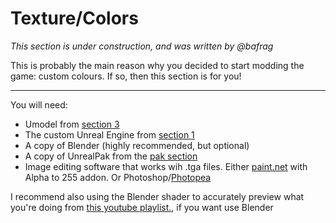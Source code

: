 # Texture/Colors
*This section is under construction, and was written by @bafrag*

This is probably the main reason why you decided to start modding the game: custom colours. If so, then this section is for you!
<hr>

You will need:
- Umodel from [section 3](tools\get-tools.md)
- The custom Unreal Engine from [section 1](ue4/getting-unreal.md)
- A copy of Blender (highly recommended, but optional)
- A copy of UnrealPak from the [pak section](packing/pak-intro.md)
- Image editing software that works wih .tga files. Either [paint.net](https://www.getpaint.net/) with Alpha to 255 addon. Or Photoshop/[Photopea](https://www.photopea.com/)

I recommend also using the Blender shader to accurately preview what you're doing from [this youtube playlist.](https://www.youtube.com/watch?v=a5Bz_3jZMBw&list=PLCkHUM_E60CSi1HowXR3v4uVWNqUDsl9l&index=7), if you want use Blender

